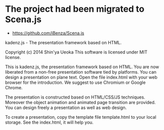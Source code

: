 # The project had been migrated to Scena.js
* https://github.com/iBenza/Scena.js

kadenz.js - The presentation framework based on HTML.

Copyright (c) 2014 Shin'ya Ueoka
This software is licensed under MIT license.

This is kadenz.js, the presentation framework based on HTML.  You are now
liberated from a non-free presentation software tied by platforms.  You can
design a presentation on plane text.  Open the file index.html with your web
browser for the introduction.  We suggest to use Chromium or Google Chrome.

The presentation is constructed based on HTML/CSS/JS techniques.  Moreover the
object animation and animated page transition are provided.  You can design
freely a presentation as well as web design.

To create a presentation, copy the template file template.html to your local
storage.  See the index.html, it will help you.

